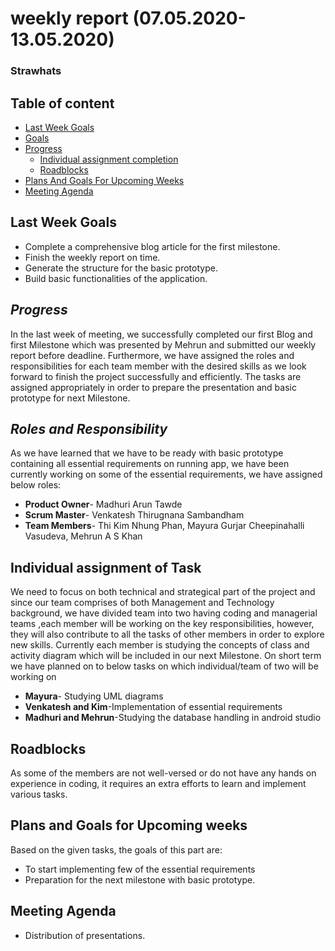 # weekly report (07.05.2020-13.05.2020)
### Strawhats
## Table of content
*	[Last Week Goals](#lastweek)
*	[Goals](#Goals)
*	[Progress](#Progress) 
	- [Individual assignment completion](#Individual)
    - [Roadblocks](#Roadblocks)
*	[Plans And Goals For Upcoming Weeks](#Plans)
*   [Meeting Agenda](#Meeting)
## Last Week Goals
*	Complete a comprehensive blog article for the first milestone.
*	Finish the weekly report on time.
*	Generate the structure for the basic prototype.
*	Build basic functionalities of the application.
## _Progress_
In the last week of meeting, we successfully completed our first Blog and first Milestone which was presented by Mehrun and 
submitted our weekly report before deadline. Furthermore, we have assigned the roles and responsibilities for each team member with 
the desired skills as we look forward to finish the project successfully and efficiently. The tasks are assigned appropriately in order
to prepare the presentation and basic prototype for next Milestone. 
## _Roles and Responsibility_
As we have learned that we have to be ready with basic prototype containing all essential requirements on running app, we have been
currently working on some of the essential requirements, we have assigned below roles:
* __Product Owner__- Madhuri Arun Tawde
*  __Scrum Master__- Venkatesh Thirugnana Sambandham
* __Team Members__- Thi Kim Nhung Phan,
               Mayura Gurjar Cheepinahalli Vasudeva,
               Mehrun A S Khan
## Individual assignment of Task
We need to focus on both technical and strategical part of the project and since our team comprises of both Management and
Technology background, we have divided team into two having coding and managerial teams ,each member will be working on the key
responsibilities, however, they will also contribute to all the tasks of other members in order to explore new skills. Currently each 
member is studying the concepts of class and activity diagram which will be included in our next Milestone. On short term we have planned
on to below tasks on which individual/team of two will be working on
*	__Mayura__- Studying UML diagrams
*	__Venkatesh and Kim__-Implementation of essential requirements  
*	__Madhuri and Mehrun__-Studying the database handling in android studio
## Roadblocks 
As some of the members are not well-versed or do not have any hands on experience in coding, it requires an extra efforts 
to learn and implement various tasks.

## Plans and Goals for Upcoming weeks
Based on the given tasks, the goals of this part are:
*	To start implementing few of the essential requirements
*	Preparation for the next milestone with basic prototype.
## Meeting Agenda
*	Distribution of presentations.